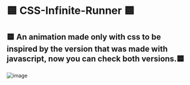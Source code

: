 # 🟦 CSS-Infinite-Runner 🟦 
## 🟦 An animation made only with css to be inspired by the version that was made with javascript, now you can check both versions.🟦 
![image](https://user-images.githubusercontent.com/94203956/183260445-8ffc6049-18e5-424d-aa89-890f0dd37fd7.png)
